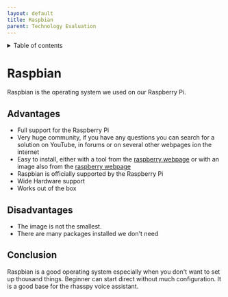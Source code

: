 ```yaml
---
layout: default
title: Raspbian
parent: Technology Evaluation
---
```


<details close markdown="block">
  <summary>
    Table of contents
  </summary>
  {: .text-delta }
1. TOC
{:toc}
</details>

# Raspbian
Raspbian is the operating system we used on our Raspberry Pi. 

## Advantages
- Full support for the Raspberry Pi
- Very huge community, if you have any questions you can search for a solution on YouTube, in forums or on several other webpages ion the internet
- Easy to install, either with a tool from the [raspberry webpage](https://www.raspberrypi.org/software/) or 
  with an image also from the [raspberry webpage](https://www.raspberrypi.org/software/operating-systems/)
- Raspbian is officially supported by the Raspberry Pi
- Wide Hardware support
- Works out of the box

## Disadvantages
- The image is not the smallest.
- There are many packages installed we don't need

## Conclusion
Raspbian is a good operating system especially when you don't want to set up thousand things.
Beginner can start direct without much configuration. It is a good base for the rhasspy voice assistant.